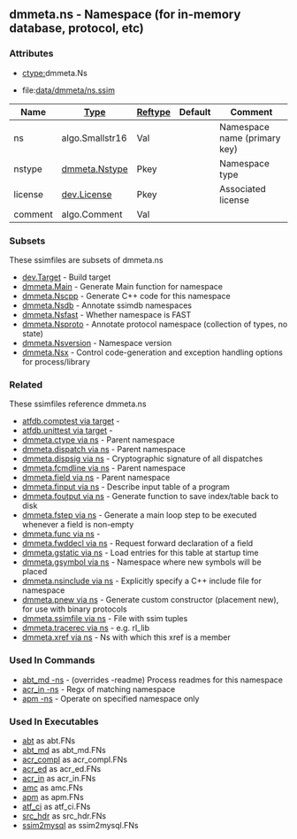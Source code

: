 ## dmmeta.ns - Namespace (for in-memory database, protocol, etc)


### Attributes
<a href="#attributes"></a>
* [ctype:](/txt/ssimdb/dmmeta/ctype.md)dmmeta.Ns

* file:[data/dmmeta/ns.ssim](/data/dmmeta/ns.ssim)

|Name|[Type](/txt/ssimdb/dmmeta/ctype.md)|[Reftype](/txt/ssimdb/dmmeta/reftype.md)|Default|Comment|
|---|---|---|---|---|
|ns|algo.Smallstr16|Val||Namespace name (primary key)|
|nstype|[dmmeta.Nstype](/txt/ssimdb/dmmeta/nstype.md)|Pkey||Namespace type|
|license|[dev.License](/txt/ssimdb/dev/license.md)|Pkey||Associated license|
|comment|algo.Comment|Val|

### Subsets
<a href="#subsets"></a>
These ssimfiles are subsets of dmmeta.ns

* [dev.Target](/txt/ssimdb/dev/target.md) - Build target 
* [dmmeta.Main](/txt/ssimdb/dmmeta/main.md) - Generate Main function for namespace 
* [dmmeta.Nscpp](/txt/ssimdb/dmmeta/nscpp.md) - Generate C++ code for this namespace 
* [dmmeta.Nsdb](/txt/ssimdb/dmmeta/nsdb.md) - Annotate ssimdb namespaces 
* [dmmeta.Nsfast](/txt/ssimdb/dmmeta/nsfast.md) - Whether namespace is FAST 
* [dmmeta.Nsproto](/txt/ssimdb/dmmeta/nsproto.md) - Annotate protocol namespace (collection of types, no state) 
* [dmmeta.Nsversion](/txt/ssimdb/dmmeta/nsversion.md) - Namespace version 
* [dmmeta.Nsx](/txt/ssimdb/dmmeta/nsx.md) - Control code-generation and exception handling options for process/library

### Related
<a href="#related"></a>
These ssimfiles reference dmmeta.ns

* [atfdb.comptest via target](/txt/ssimdb/atfdb/comptest.md) -  
* [atfdb.unittest via target](/txt/ssimdb/atfdb/unittest.md) -  
* [dmmeta.ctype via ns](/txt/ssimdb/dmmeta/ctype.md) - Parent namespace 
* [dmmeta.dispatch via ns](/txt/ssimdb/dmmeta/dispatch.md) - Parent namespace 
* [dmmeta.dispsig via ns](/txt/ssimdb/dmmeta/dispsig.md) - Cryptographic signature of all dispatches 
* [dmmeta.fcmdline via ns](/txt/ssimdb/dmmeta/fcmdline.md) - Parent namespace 
* [dmmeta.field via ns](/txt/ssimdb/dmmeta/field.md) - Parent namespace 
* [dmmeta.finput via ns](/txt/ssimdb/dmmeta/finput.md) - Describe input table of a program 
* [dmmeta.foutput via ns](/txt/ssimdb/dmmeta/foutput.md) - Generate function to save index/table back to disk 
* [dmmeta.fstep via ns](/txt/ssimdb/dmmeta/fstep.md) - Generate a main loop step to be executed whenever a field is non-empty 
* [dmmeta.func via ns](/txt/ssimdb/dmmeta/func.md) -  
* [dmmeta.fwddecl via ns](/txt/ssimdb/dmmeta/fwddecl.md) - Request forward declaration of a field 
* [dmmeta.gstatic via ns](/txt/ssimdb/dmmeta/gstatic.md) - Load entries for this table at startup time 
* [dmmeta.gsymbol via ns](/txt/ssimdb/dmmeta/gsymbol.md) - Namespace where new symbols will be placed 
* [dmmeta.nsinclude via ns](/txt/ssimdb/dmmeta/nsinclude.md) - Explicitly specify a C++ include file for namespace 
* [dmmeta.pnew via ns](/txt/ssimdb/dmmeta/pnew.md) - Generate custom constructor (placement new), for use with binary protocols 
* [dmmeta.ssimfile via ns](/txt/ssimdb/dmmeta/ssimfile.md) - File with ssim tuples 
* [dmmeta.tracerec via ns](/txt/ssimdb/dmmeta/tracerec.md) - e.g. rl_lib 
* [dmmeta.xref via ns](/txt/ssimdb/dmmeta/xref.md) - Ns with which this xref is a member

### Used In Commands
<a href="#used-in-commands"></a>
* [abt_md -ns](/txt/exe/abt_md/README.md) - (overrides -readme) Process readmes for this namespace 
* [acr_in -ns](/txt/exe/acr_in/README.md) - Regx of matching namespace 
* [apm -ns](/txt/exe/apm/README.md) - Operate on specified namespace only

### Used In Executables
<a href="#used-in-executables"></a>
* [abt](/txt/exe/abt/README.md) as abt.FNs
* [abt_md](/txt/exe/abt_md/README.md) as abt_md.FNs
* [acr_compl](/txt/exe/acr_compl/README.md) as acr_compl.FNs
* [acr_ed](/txt/exe/acr_ed/README.md) as acr_ed.FNs
* [acr_in](/txt/exe/acr_in/README.md) as acr_in.FNs
* [amc](/txt/exe/amc/README.md) as amc.FNs
* [apm](/txt/exe/apm/README.md) as apm.FNs
* [atf_ci](/txt/exe/atf_ci/README.md) as atf_ci.FNs
* [src_hdr](/txt/exe/src_hdr/README.md) as src_hdr.FNs
* [ssim2mysql](/txt/exe/ssim2mysql/README.md) as ssim2mysql.FNs

